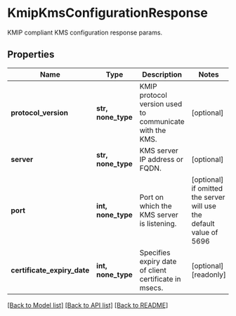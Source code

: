 # KmipKmsConfigurationResponse

KMIP compliant KMS configuration response params.

## Properties
Name | Type | Description | Notes
------------ | ------------- | ------------- | -------------
**protocol_version** | **str, none_type** | KMIP protocol version used to communicate with the KMS. | [optional] 
**server** | **str, none_type** | KMS server IP address or FQDN. | [optional] 
**port** | **int, none_type** | Port on which the KMS server is listening. | [optional]  if omitted the server will use the default value of 5696
**certificate_expiry_date** | **int, none_type** | Specifies expiry date of client certificate in msecs. | [optional] [readonly] 

[[Back to Model list]](../README.md#documentation-for-models) [[Back to API list]](../README.md#documentation-for-api-endpoints) [[Back to README]](../README.md)


